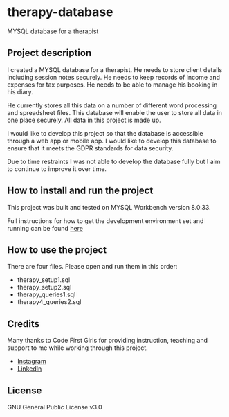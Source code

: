 # therapy-database
MYSQL database for a therapist

## Project description

I created a MYSQL database for a therapist.
He needs to store client details including session notes securely.
He needs to keep records of income and expenses for tax purposes.
He needs to be able to manage his booking in his diary.

He currently stores all this data on a number of different word processing and spreadsheet files.
This database will enable the user to store all data in one place securely.
All data in this project is made up.

I would like to develop this project so that the database is accessible through a web app or mobile app.
I would like to develop this database to ensure that it meets the GDPR standards for data security.

Due to time restraints I was not able to develop the database fully but I aim to continue to improve it over time.

## How to install and run the project

This project was built and tested on MYSQL Workbench version 8.0.33.

Full instructions for how to get the development environment set and running can be found [here](https://drive.google.com/file/d/11gHh8P3vzP5fqtS658rxVIiBHa36rO-U/view?usp=drive_link)

## How to use the project

There are four files. 
Please open and run them in this order:
* therapy_setup1.sql
* therapy_setup2.sql
* therapy_queries1.sql
* therapy4_queries2.sql

## Credits

Many thanks to Code First Girls for providing instruction, teaching and support to me while working through this project.
* [Instagram](https://www.instagram.com/codefirstgirls/)
* [LinkedIn](https://www.linkedin.com/company/code-first-girls/)

## License

GNU General Public License v3.0
